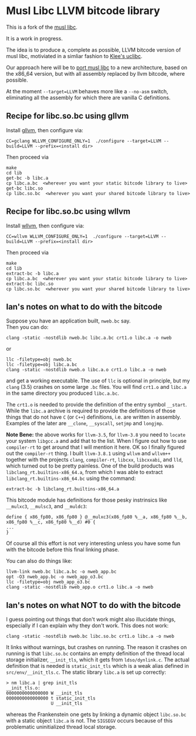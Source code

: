 #  Musl Libc LLVM bitcode library


This is a fork of the [musl libc](http://www.musl-libc.org/).

It is a work in progress.

The idea is to produce a, complete as possible, LLVM bitcode version of
musl libc, motiviated in a simliar fashion to [Klee's uclibc](https://github.com/klee/klee-uclibc).

Our approach here will be to [port musl libc](http://wiki.musl-libc.org/wiki/Porting) to a new
architecture, based on the x86_64 version, but with all assembly replaced by llvm bitcode, where possible.

At the moment `--target=LLVM` behaves more like a `--no-asm`
switch, eliminating all the assembly for which there are vanilla C definitions.


## Recipe for libc.so.bc using gllvm

Install [gllvm,](https://github.com/SRI-CSL/gllvm.git)
then configure via:
```
CC=gclang WLLVM_CONFIGURE_ONLY=1  ./configure --target=LLVM --build=LLVM --prefix=<install dir>
```
Then proceed via
```
make
cd lib
get-bc -b libc.a
cp libc.a.bc  <wherever you want your static bitcode library to live>
get-bc libc.so
cp libc.so.bc  <wherever you want your shared bitcode library to live>
```

## Recipe for libc.so.bc using wllvm

Install [wllvm,](https://github.com/SRI-CSL/whole-program-llvm.git)
then configure via:
```
CC=wllvm WLLVM_CONFIGURE_ONLY=1  ./configure --target=LLVM --build=LLVM --prefix=<install dir>
```
Then proceed via
```
make
cd lib
extract-bc -b libc.a
cp libc.a.bc  <wherever you want your static bitcode library to live>
extract-bc libc.so
cp libc.so.bc  <wherever you want your shared bitcode library to live>
```

## Ian's notes on what to do with the bitcode

Suppose you have an application built,  `nweb.bc` say.  
Then you can do:
```
clang -static -nostdlib nweb.bc libc.a.bc crt1.o libc.a -o nweb
```
or
```
llc -filetype=obj nweb.bc
llc -filetype=obj libc.a.bc
clang -static -nostdlib nweb.o libc.a.o crt1.o libc.a -o nweb
```
and get a working executable. The use of `llc` is optional in principle,
but my `clang` (3.5) crashes on some large `.bc` files. You will find
`crt1.o` and  `libc.a` in the same directory you produced `libc.a.bc`.

The `crt1.o` is needed to provide the definition of the entry symbol `__start`.
While the `libc.a` archive is required to provide the definitions of those things
that do not have `C` (or `C++`) definitions, i.e. are written in
assembly. Examples of the later are `__clone`, `__syscall`, `setjmp` and `longjmp`.

**Note Bene:** the above works for `llvm-3.5`, for `llvm-3.8` you need to `locate`
your system `libgcc.a` and add that to the list. When I figure out how to use 
`compiler-rt` to get around that I will mention it here.  OK so I finally figured 
out the `compiler-rt` thing.  I built `llvm-3.8.1` using `wllvm` and `wllvm++`
together with the projects `clang`, `compiler-rt`, `libcxx`, `libcxxabi`, and `lld`, which 
turned out to be pretty painless. One of the build products was `libclang_rt.builtins-x86_64.a`,
from which I was able to extract `libclang_rt.builtins-x86_64.bc` using the command:
```
extract-bc -b libclang_rt.builtins-x86_64.a
```
This bitcode module has definitions for those pesky instrinsics like
`__mulxc3`, `__mulsc3`, and `__muldc3`:
```
define { x86_fp80, x86_fp80 } @__mulxc3(x86_fp80 %__a, x86_fp80 %__b, x86_fp80 %__c, x86_fp80 %__d) #0 {
...
}
```
Of course all this effort is not very interesting unless you have some fun
with the bitcode before this final linking phase.

You can also do things like:

```
llvm-link nweb.bc libc.a.bc -o nweb_app.bc
opt -O3 nweb_app.bc -o nweb_app_o3.bc
llc -filetype=obj nweb_app_o3.bc
clang -static -nostdlib nweb_app.o crt1.o libc.a -o nweb
```

## Ian's notes on what NOT to do with the bitcode


I guess pointing out things that don't work might also illucidate things, especially
if I can explain why they don't work.
This does not work:
```
clang -static -nostdlib nweb.bc libc.so.bc crt1.o libc.a -o nweb
```
It links without warnings, but crashes on running. The reason it crashes on running
is that `libc.so.bc` contains an empty definition of the thread local storage
initializer, `__init_tls`,
which it gets from `ldso/dynlink.c`. The actual definition that is needed is
`static_init_tls` which is a weak alias defined in `src/env/__init_tls.c`.
The static library `libc.a` is set up correctly:
```
> nm libc.a | grep init_tls
__init_tls.o:
0000000000000000 W __init_tls
0000000000000000 t static_init_tls
                 U __init_tls
```
whereas the Frankenstein
one gets by linking a dynamic object `libc.so.bc` with a static object `libc.a` is not. The `SIGSEGV`
occurs because of this problematic uninitialized thread local storage.

